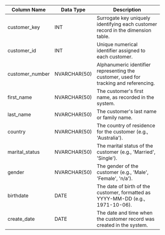 | Column Name      | Data Type      | Description                                                                 |
|------------------|----------------|------------------------------------------------------------------------------|
| customer_key     | INT            | Surrogate key uniquely identifying each customer record in the dimension table. |
| customer_id      | INT            | Unique numerical identifier assigned to each customer.                      |
| customer_number  | NVARCHAR(50)   | Alphanumeric identifier representing the customer, used for tracking and referencing. |
| first_name       | NVARCHAR(50)   | The customer's first name, as recorded in the system.                       |
| last_name        | NVARCHAR(50)   | The customer's last name or family name.                                    |
| country          | NVARCHAR(50)   | The country of residence for the customer (e.g., 'Australia').              |
| marital_status   | NVARCHAR(50)   | The marital status of the customer (e.g., 'Married', 'Single').             |
| gender           | NVARCHAR(50)   | The gender of the customer (e.g., 'Male', 'Female', 'n/a').                 |
| birthdate        | DATE           | The date of birth of the customer, formatted as YYYY-MM-DD (e.g., 1971-10-06). |
| create_date      | DATE           | The date and time when the customer record was created in the system.       |
